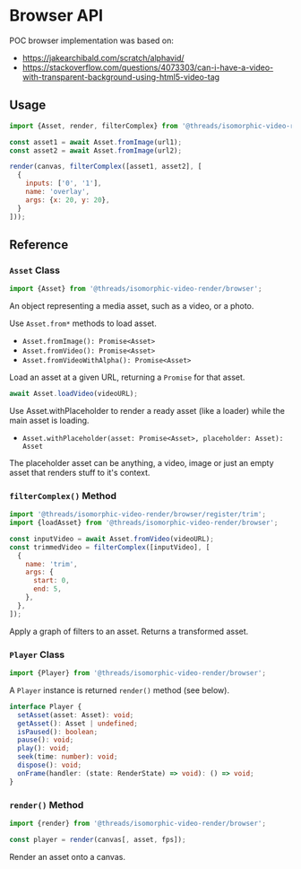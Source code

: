 # Browser API

POC browser implementation was based on:

- https://jakearchibald.com/scratch/alphavid/
- https://stackoverflow.com/questions/4073303/can-i-have-a-video-with-transparent-background-using-html5-video-tag

## Usage

```js
import {Asset, render, filterComplex} from '@threads/isomorphic-video-render/browser';

const asset1 = await Asset.fromImage(url1);
const asset2 = await Asset.fromImage(url2);

render(canvas, filterComplex([asset1, asset2], [
  {
    inputs: ['0', '1'],
    name: 'overlay',
    args: {x: 20, y: 20},
  }
]));
```

## Reference

### `Asset` Class

```js
import {Asset} from '@threads/isomorphic-video-render/browser';
```

An object representing a media asset, such as a video, or a photo.

Use `Asset.from*` methods to load asset.

- `Asset.fromImage(): Promise<Asset>`
- `Asset.fromVideo(): Promise<Asset>`
- `Asset.fromVideoWithAlpha(): Promise<Asset>`

Load an asset at a given URL, returning a `Promise` for that asset.

```js
await Asset.loadVideo(videoURL);
```

Use Asset.withPlaceholder to render a ready asset (like a loader) while the main asset is loading.

- `Asset.withPlaceholder(asset: Promise<Asset>, placeholder: Asset): Asset`

The placeholder asset can be anything, a video, image or just an empty asset that renders stuff to it's context.

### `filterComplex()` Method

```js
import '@threads/isomorphic-video-render/browser/register/trim';
import {loadAsset} from '@threads/isomorphic-video-render/browser';

const inputVideo = await Asset.fromVideo(videoURL);
const trimmedVideo = filterComplex([inputVideo], [
  {
    name: 'trim',
    args: {
      start: 0,
      end: 5,
    },
  },
]);
```

Apply a graph of filters to an asset. Returns a transformed asset.

### `Player` Class

```js
import {Player} from '@threads/isomorphic-video-render/browser';
```

A `Player` instance is returned `render()` method (see below).

```ts
interface Player {
  setAsset(asset: Asset): void;
  getAsset(): Asset | undefined;
  isPaused(): boolean;
  pause(): void;
  play(): void;
  seek(time: number): void;
  dispose(): void;
  onFrame(handler: (state: RenderState) => void): () => void;
}
```

### `render()` Method

```js
import {render} from '@threads/isomorphic-video-render/browser';

const player = render(canvas[, asset, fps]);
```

Render an asset onto a canvas.
